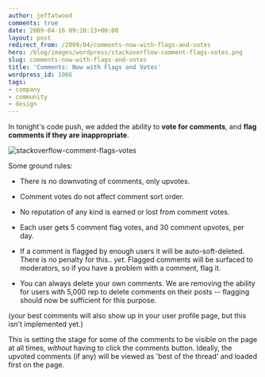 ```yaml
---
author: jeffatwood
comments: true
date: 2009-04-16 09:20:13+00:00
layout: post
redirect_from: /2009/04/comments-now-with-flags-and-votes
hero: /blog/images/wordpress/stackoverflow-comment-flags-votes.png
slug: comments-now-with-flags-and-votes
title: 'Comments: Now with Flags and Votes'
wordpress_id: 1066
tags:
- company
- community
- design
---
```



In tonight's code push, we added the ability to **vote for comments**, and **flag comments if they are inappropriate**.



![stackoverflow-comment-flags-votes](/blog/images/wordpress/stackoverflow-comment-flags-votes.png)



Some ground rules:







  * There is no downvoting of comments, only upvotes.

  * Comment votes do not affect comment sort order.

  * No reputation of any kind is earned or lost from comment votes.

  * Each user gets 5 comment flag votes, and 30 comment upvotes, per day.

  * If a comment is flagged by enough users it will be auto-soft-deleted. There is no penalty for this.. _yet_. Flagged comments will be surfaced to moderators, so if you have a problem with a comment, flag it.

  * You can always delete your own comments. We are removing the ability for users with 5,000 rep to delete comments on their posts -- flagging should now be sufficient for this purpose.




(your best comments will also show up in your user profile page, but this isn't implemented yet.)



This is setting the stage for some of the comments to be visible on the page at all times, _without_ having to click the comments button. Ideally, the upvoted comments (if any) will be viewed as 'best of the thread' and loaded first on the page.

